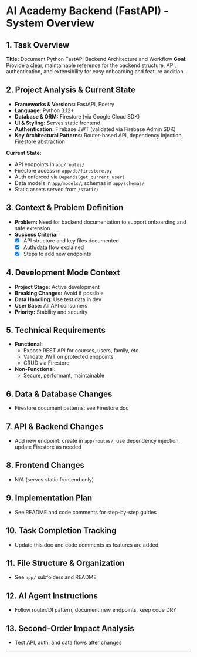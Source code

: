 # AI Academy Backend (FastAPI) - System Overview

## 1. Task Overview
**Title:** Document Python FastAPI Backend Architecture and Workflow
**Goal:** Provide a clear, maintainable reference for the backend structure, API, authentication, and extensibility for easy onboarding and feature addition.

## 2. Project Analysis & Current State
- **Frameworks & Versions:** FastAPI, Poetry
- **Language:** Python 3.12+
- **Database & ORM:** Firestore (via Google Cloud SDK)
- **UI & Styling:** Serves static frontend
- **Authentication:** Firebase JWT (validated via Firebase Admin SDK)
- **Key Architectural Patterns:** Router-based API, dependency injection, Firestore abstraction

**Current State:**
- API endpoints in `app/routes/`
- Firestore access in `app/db/firestore.py`
- Auth enforced via `Depends(get_current_user)`
- Data models in `app/models/`, schemas in `app/schemas/`
- Static assets served from `/static/`

## 3. Context & Problem Definition
- **Problem:** Need for backend documentation to support onboarding and safe extension
- **Success Criteria:**
  - [x] API structure and key files documented
  - [x] Auth/data flow explained
  - [x] Steps to add new endpoints

## 4. Development Mode Context
- **Project Stage:** Active development
- **Breaking Changes:** Avoid if possible
- **Data Handling:** Use test data in dev
- **User Base:** All API consumers
- **Priority:** Stability and security

## 5. Technical Requirements
- **Functional:**
  - Expose REST API for courses, users, family, etc.
  - Validate JWT on protected endpoints
  - CRUD via Firestore
- **Non-Functional:**
  - Secure, performant, maintainable

## 6. Data & Database Changes
- Firestore document patterns: see Firestore doc

## 7. API & Backend Changes
- Add new endpoint: create in `app/routes/`, use dependency injection, update Firestore as needed

## 8. Frontend Changes
- N/A (serves static frontend only)

## 9. Implementation Plan
- See README and code comments for step-by-step guides

## 10. Task Completion Tracking
- Update this doc and code comments as features are added

## 11. File Structure & Organization
- See `app/` subfolders and README

## 12. AI Agent Instructions
- Follow router/DI pattern, document new endpoints, keep code DRY

## 13. Second-Order Impact Analysis
- Test API, auth, and data flows after changes

---
